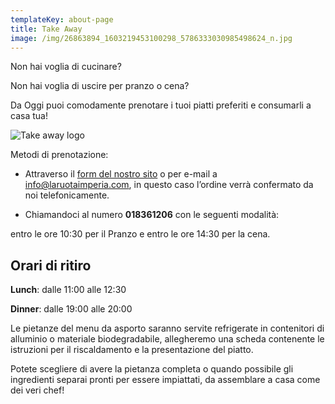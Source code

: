 ```yaml
---
templateKey: about-page
title: Take Away
image: /img/26863894_1603219453100298_5786333030985498624_n.jpg
---
```


Non hai voglia di cucinare?

Non hai voglia di uscire per pranzo o cena?

Da Oggi puoi comodamente prenotare i tuoi piatti preferiti e consumarli a casa tua!

![Take away logo](/img/la-ruota-take-away.png)

Metodi di prenotazione:

- Attraverso il [form del nostro sito](/contatti) o per e-mail a [info@laruotaimperia.com](mailto:info@laruotaimperia.com), in questo caso l’ordine verrà confermato da noi telefonicamente.

- Chiamandoci al numero **018361206** con le seguenti modalità:

entro le ore 10:30 per il Pranzo e entro le ore 14:30 per la cena.

## Orari di ritiro

**Lunch**: dalle 11:00 alle 12:30

**Dinner**: dalle 19:00 alle 20:00

Le pietanze del menu da asporto saranno servite refrigerate in contenitori di alluminio o materiale biodegradabile, allegheremo una scheda contenente le istruzioni per il riscaldamento e la presentazione del piatto.

Potete scegliere di avere la pietanza completa o quando possibile gli ingredienti separai pronti per essere impiattati, da assemblare a casa come dei veri chef!
